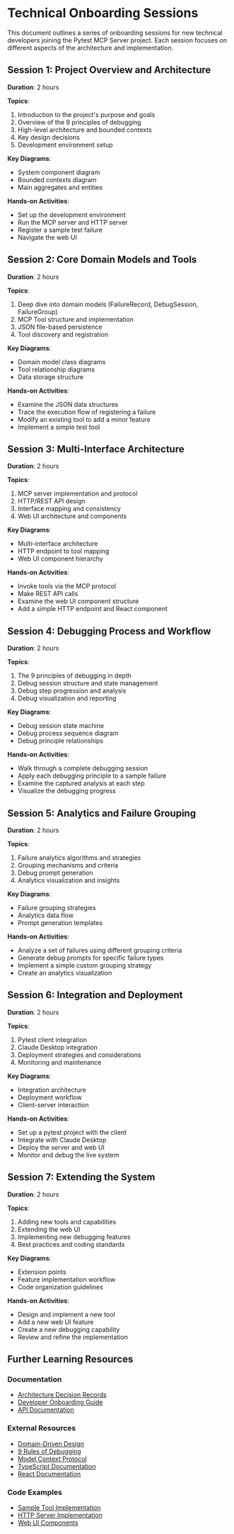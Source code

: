 # Technical Onboarding Sessions

This document outlines a series of onboarding sessions for new technical developers joining the Pytest MCP Server project. Each session focuses on different aspects of the architecture and implementation.

## Session 1: Project Overview and Architecture

**Duration**: 2 hours

**Topics**:
1. Introduction to the project's purpose and goals
2. Overview of the 9 principles of debugging
3. High-level architecture and bounded contexts
4. Key design decisions
5. Development environment setup

**Key Diagrams**:
- System component diagram
- Bounded contexts diagram
- Main aggregates and entities

**Hands-on Activities**:
- Set up the development environment
- Run the MCP server and HTTP server
- Register a sample test failure
- Navigate the web UI

## Session 2: Core Domain Models and Tools

**Duration**: 2 hours

**Topics**:
1. Deep dive into domain models (FailureRecord, DebugSession, FailureGroup)
2. MCP Tool structure and implementation
3. JSON file-based persistence
4. Tool discovery and registration

**Key Diagrams**:
- Domain model class diagrams
- Tool relationship diagrams
- Data storage structure

**Hands-on Activities**:
- Examine the JSON data structures
- Trace the execution flow of registering a failure
- Modify an existing tool to add a minor feature
- Implement a simple test tool

## Session 3: Multi-Interface Architecture

**Duration**: 2 hours

**Topics**:
1. MCP server implementation and protocol
2. HTTP/REST API design
3. Interface mapping and consistency
4. Web UI architecture and components

**Key Diagrams**:
- Multi-interface architecture
- HTTP endpoint to tool mapping
- Web UI component hierarchy

**Hands-on Activities**:
- Invoke tools via the MCP protocol
- Make REST API calls
- Examine the web UI component structure
- Add a simple HTTP endpoint and React component

## Session 4: Debugging Process and Workflow

**Duration**: 2 hours

**Topics**:
1. The 9 principles of debugging in depth
2. Debug session structure and state management
3. Debug step progression and analysis
4. Debug visualization and reporting

**Key Diagrams**:
- Debug session state machine
- Debug process sequence diagram
- Debug principle relationships

**Hands-on Activities**:
- Walk through a complete debugging session
- Apply each debugging principle to a sample failure
- Examine the captured analysis at each step
- Visualize the debugging progress

## Session 5: Analytics and Failure Grouping

**Duration**: 2 hours

**Topics**:
1. Failure analytics algorithms and strategies
2. Grouping mechanisms and criteria
3. Debug prompt generation
4. Analytics visualization and insights

**Key Diagrams**:
- Failure grouping strategies
- Analytics data flow
- Prompt generation templates

**Hands-on Activities**:
- Analyze a set of failures using different grouping criteria
- Generate debug prompts for specific failure types
- Implement a simple custom grouping strategy
- Create an analytics visualization

## Session 6: Integration and Deployment

**Duration**: 2 hours

**Topics**:
1. Pytest client integration
2. Claude Desktop integration
3. Deployment strategies and considerations
4. Monitoring and maintenance

**Key Diagrams**:
- Integration architecture
- Deployment workflow
- Client-server interaction

**Hands-on Activities**:
- Set up a pytest project with the client
- Integrate with Claude Desktop
- Deploy the server and web UI
- Monitor and debug the live system

## Session 7: Extending the System

**Duration**: 2 hours

**Topics**:
1. Adding new tools and capabilities
2. Extending the web UI
3. Implementing new debugging features
4. Best practices and coding standards

**Key Diagrams**:
- Extension points
- Feature implementation workflow
- Code organization guidelines

**Hands-on Activities**:
- Design and implement a new tool
- Add a new web UI feature
- Create a new debugging capability
- Review and refine the implementation

## Further Learning Resources

### Documentation
- [Architecture Decision Records](./adrs/)
- [Developer Onboarding Guide](./developer-onboarding.md)
- [API Documentation](./api-docs.md)

### External Resources
- [Domain-Driven Design](https://domaindrivendesign.org/)
- [9 Rules of Debugging](https://debuggingrules.com/)
- [Model Context Protocol](https://github.com/anthropic-labs/mcp-specification)
- [TypeScript Documentation](https://www.typescriptlang.org/docs/)
- [React Documentation](https://reactjs.org/docs/getting-started.html)

### Code Examples
- [Sample Tool Implementation](../src/tools/PytestFailureTool.ts)
- [HTTP Server Implementation](../src/http-server.ts)
- [Web UI Components](../web-ui/src/components/) 